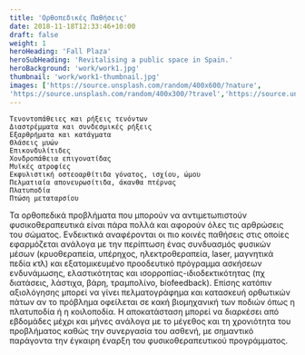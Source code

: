 ```yaml
---
title: 'Ορθοπεδικές Παθήσεις'
date: 2018-11-18T12:33:46+10:00
draft: false
weight: 1
heroHeading: 'Fall Plaza'
heroSubHeading: 'Revitalising a public space in Spain.'
heroBackground: 'work/work1.jpg'
thumbnail: 'work/work1-thumbnail.jpg'
images: ['https://source.unsplash.com/random/400x600/?nature', 
'https://source.unsplash.com/random/400x300/?travel','https://source.unsplash.com/random/400x300/?architecture','https://source.unsplash.com/random/400x600/?buildings','https://source.unsplash.com/random/400x300/?city','https://source.unsplash.com/random/400x600/?business']
---
```



    Τενοντοπάθειες και ρήξεις τενόντων
    Διαστρέμματα και συνδεσμικές ρήξεις
    Εξαρθρήματα και κατάγματα
    Θλάσεις μυών
    Επικονδυλίτιδες
    Χονδροπάθεια επιγονατίδας
    Μυϊκές ατροφίες
    Εκφυλιστική οστεοαρθίτιδα γόνατος, ισχίου, ώμου
    Πελματιαία απονευρωσίτιδα, άκανθα πτέρνας
    Πλατυποδία
    Πτώση μεταταρσίου

Τα ορθοπεδικά προβλήματα που μπορούν να αντιμετωπιστούν φυσικοθεραπευτικά είναι πάρα πολλά και αφορούν όλες τις αρθρώσεις του σώματος. Ενδεικτικά αναφέρονται οι πιο κοινές παθήσεις στις οποίες εφαρμόζεται ανάλογα με την περίπτωση ένας συνδυασμός φυσικών μέσων (κρυοθεραπεία, υπέρηχος, ηλεκτροθεραπεία, laser, μαγνητικά πεδία κτλ) και εξατομικευμένο προοδευτικό πρόγραμμα ασκήσεων ενδυνάμωσης, ελαστικότητας και ισορροπίας-ιδιοδεκτικότητας (πχ διατάσεις, λάστιχα, βάρη, τραμπολίνο, biofeedback). Επίσης κατόπιν αξιολόγησης μπορεί να γίνει πελματογράφημα και κατασκευή ορθωτικών πάτων αν το πρόβλημα οφείλεται σε κακή βιομηχανική των ποδιών όπως η πλατυποδία ή η κοιλοποδία. Η αποκατάσταση μπορεί να διαρκέσει από εβδομάδες μέχρι και μήνες ανάλογα με το μέγεθος και τη χρονιότητα του προβλήματος καθώς την συνεργασία του ασθενή, με σημαντικό παράγοντα την έγκαιρη έναρξη του φυσικοθεραπευτικού προγράμματος.